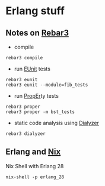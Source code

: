 # Erlang stuff

## Notes on [Rebar3](https://rebar3.org/docs/)

* compile

```shell
rebar3 compile
```
* run [EUnit](https://www.erlang.org/doc/apps/eunit/chapter.html) tests

```shell
rebar3 eunit
rebar3 eunit --module=fib_tests
```

* run [PropEr](https://propertesting.com/toc.html)ty tests

```shell
rebar3 proper
rebar3 proper -m bst_tests
```

* static code analysis using [Dialyzer](https://www.erlang.org/doc/apps/dialyzer/dialyzer_chapter.html)

```shell
rebar3 dialyzer
```

## Erlang and [Nix](https://book.divnix.com/)

Nix Shell with Erlang 28

```shell
nix-shell -p erlang_28
```
